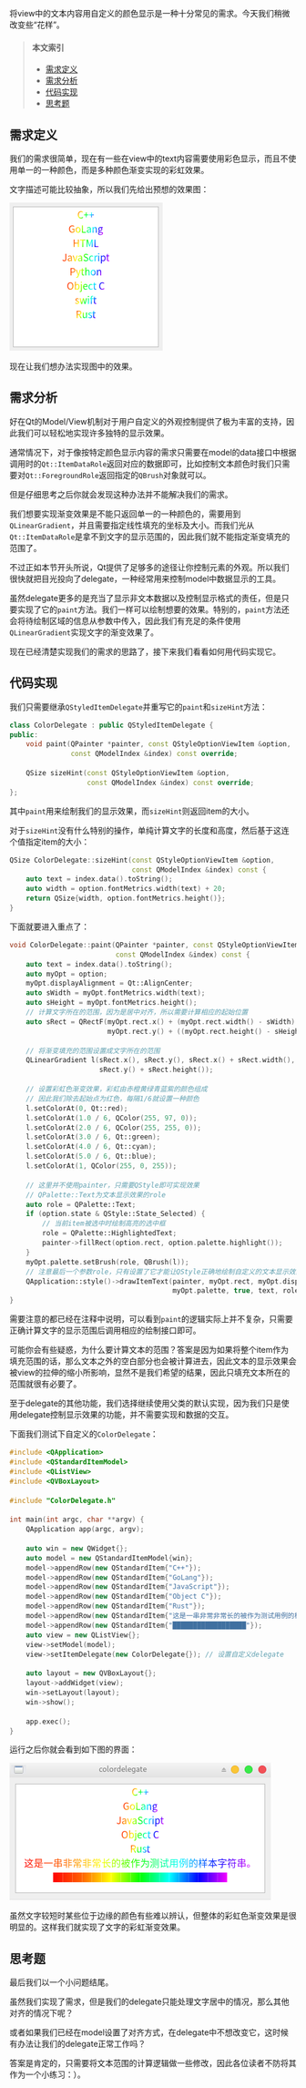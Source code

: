 将view中的文本内容用自定义的颜色显示是一种十分常见的需求。今天我们稍微改变些“花样”。

<blockquote id="bookmark">
  <h4>本文索引</h4>
  <ul>
    <li>
      <a href="#需求定义">需求定义</a>
    </li>
    <li>
      <a href="#需求分析">需求分析</a>
    </li>
    <li>
      <a href="#代码实现">代码实现</a>
    </li>
    <li>
      <a href="#思考题">思考题</a>
    </li>
  </ul>
</blockquote>

## 需求定义

我们的需求很简单，现在有一些在view中的text内容需要使用彩色显示，而且不使用单一的一种颜色，而是多种颜色渐变实现的彩虹效果。

文字描述可能比较抽象，所以我们先给出预想的效果图：

![sample](../../images/Qt/color-delegate/sample.png)

现在让我们想办法实现图中的效果。

## 需求分析

好在Qt的Model/View机制对于用户自定义的外观控制提供了极为丰富的支持，因此我们可以轻松地实现许多独特的显示效果。

通常情况下，对于像按特定颜色显示内容的需求只需要在model的data接口中根据调用时的`Qt::ItemDataRole`返回对应的数据即可，比如控制文本颜色时我们只需要对`Qt::ForegroundRole`返回指定的`QBrush`对象就可以。

但是仔细思考之后你就会发现这种办法并不能解决我们的需求。

我们想要实现渐变效果是不能只返回单一的一种颜色的，需要用到`QLinearGradient`，并且需要指定线性填充的坐标及大小。而我们光从`Qt::ItemDataRole`是拿不到文字的显示范围的，因此我们就不能指定渐变填充的范围了。

不过正如本节开头所说，Qt提供了足够多的途径让你控制元素的外观。所以我们很快就把目光投向了delegate，一种经常用来控制model中数据显示的工具。

虽然delegate更多的是充当了显示非文本数据以及控制显示格式的责任，但是只要实现了它的`paint`方法。我们一样可以绘制想要的效果。特别的，`paint`方法还会将待绘制区域的信息从参数中传入，因此我们有充足的条件使用`QLinearGradient`实现文字的渐变效果了。

现在已经清楚实现我们的需求的思路了，接下来我们看看如何用代码实现它。

## 代码实现

我们只需要继承`QStyledItemDelegate`并重写它的`paint`和`sizeHint`方法：

```c++
class ColorDelegate : public QStyledItemDelegate {
public:
    void paint(QPainter *painter, const QStyleOptionViewItem &option,
               const QModelIndex &index) const override;

    QSize sizeHint(const QStyleOptionViewItem &option,
                   const QModelIndex &index) const override;
};
```

其中`paint`用来绘制我们的显示效果，而`sizeHint`则返回item的大小。

对于`sizeHint`没有什么特别的操作，单纯计算文字的长度和高度，然后基于这连个值指定item的大小：

```c++
QSize ColorDelegate::sizeHint(const QStyleOptionViewItem &option,
                              const QModelIndex &index) const {
    auto text = index.data().toString();
    auto width = option.fontMetrics.width(text) + 20;
    return QSize{width, option.fontMetrics.height()};
}
```

下面就要进入重点了：

```c++
void ColorDelegate::paint(QPainter *painter, const QStyleOptionViewItem &option,
                          const QModelIndex &index) const {
    auto text = index.data().toString();
    auto myOpt = option;
    myOpt.displayAlignment = Qt::AlignCenter;
    auto sWidth = myOpt.fontMetrics.width(text);
    auto sHeight = myOpt.fontMetrics.height();
    // 计算文字所在的范围，因为是居中对齐，所以需要计算相应的起始位置
    auto sRect = QRectF(myOpt.rect.x() + (myOpt.rect.width() - sWidth) / 2.0,
                        myOpt.rect.y() + ((myOpt.rect.height() - sHeight) / 2.0), sWidth, sHeight);

    // 将渐变填充的范围设置成文字所在的范围
    QLinearGradient l(sRect.x(), sRect.y(), sRect.x() + sRect.width(),
                      sRect.y() + sRect.height());

    // 设置彩虹色渐变效果，彩虹由赤橙黄绿青蓝紫的颜色组成
    // 因此我们除去起始点为红色，每隔1/6就设置一种颜色
    l.setColorAt(0, Qt::red);
    l.setColorAt(1.0 / 6, QColor(255, 97, 0));
    l.setColorAt(2.0 / 6, QColor(255, 255, 0));
    l.setColorAt(3.0 / 6, Qt::green);
    l.setColorAt(4.0 / 6, Qt::cyan);
    l.setColorAt(5.0 / 6, Qt::blue);
    l.setColorAt(1, QColor(255, 0, 255));

    // 这里并不使用painter，只需要QStyle即可实现效果
    // QPalette::Text为文本显示效果的role
    auto role = QPalette::Text;
    if (option.state & QStyle::State_Selected) {
        // 当前item被选中时绘制高亮的选中框
        role = QPalette::HighlightedText;
        painter->fillRect(option.rect, option.palette.highlight());
    }
    myOpt.palette.setBrush(role, QBrush(l));
    // 注意最后一个参数role，只有设置了它才能让QStyle正确地绘制自定义的文本显示效果
    QApplication::style()->drawItemText(painter, myOpt.rect, myOpt.displayAlignment,
                                        myOpt.palette, true, text, role);
}
```

需要注意的都已经在注释中说明，可以看到`paint`的逻辑实际上并不复杂，只需要正确计算文字的显示范围后调用相应的绘制接口即可。

可能你会有些疑惑，为什么要计算文本的范围？答案是因为如果将整个item作为填充范围的话，那么文本之外的空白部分也会被计算进去，因此文本的显示效果会被view的拉伸的缩小所影响，显然不是我们希望的结果，因此只填充文本所在的范围就很有必要了。

至于delegate的其他功能，我们选择继续使用父类的默认实现，因为我们只是使用delegate控制显示效果的功能，并不需要实现和数据的交互。

下面我们测试下自定义的`ColorDelegate`：

```c++
#include <QApplication>
#include <QStandardItemModel>
#include <QListView>
#include <QVBoxLayout>

#include "ColorDelegate.h"

int main(int argc, char **argv) {
    QApplication app(argc, argv);

    auto win = new QWidget{};
    auto model = new QStandardItemModel{win};
    model->appendRow(new QStandardItem{"C++"});
    model->appendRow(new QStandardItem{"GoLang"});
    model->appendRow(new QStandardItem{"JavaScript"});
    model->appendRow(new QStandardItem{"Object C"});
    model->appendRow(new QStandardItem{"Rust"});
    model->appendRow(new QStandardItem{"这是一串非常非常长的被作为测试用例的样本字符串。"});
    model->appendRow(new QStandardItem{"██████████████████"});
    auto view = new QListView{};
    view->setModel(model);
    view->setItemDelegate(new ColorDelegate{}); // 设置自定义delegate

    auto layout = new QVBoxLayout{};
    layout->addWidget(view);
    win->setLayout(layout);
    win->show();

    app.exec();
}
```

运行之后你就会看到如下图的界面：

![running](../../images/Qt/color-delegate/testrun.png)

虽然文字较短时某些位于边缘的颜色有些难以辨认，但整体的彩虹色渐变效果是很明显的。这样我们就实现了文字的彩虹渐变效果。

## 思考题

最后我们以一个小问题结尾。

虽然我们实现了需求，但是我们的delegate只能处理文字居中的情况，那么其他对齐的情况下呢？

或者如果我们已经在model设置了对齐方式，在delegate中不想改变它，这时候有办法让我们的delegate正常工作吗？

答案是肯定的，只需要将文本范围的计算逻辑做一些修改，因此各位读者不防将其作为一个小练习：）。
